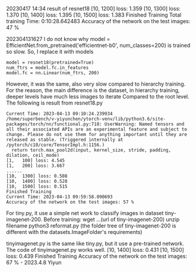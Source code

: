 20230417 14:34 result of resnet18
[10,  1200] loss: 1.359
[10,  1300] loss: 1.370
[10,  1400] loss: 1.395
[10,  1500] loss: 1.383
Finished Training
Total training Time: 0:10:28.642483
Accuracy of the network on the test images: 47 %





202304131627 I do not know why model = EfficientNet.from_pretrained('efficientnet-b0', num_classes=200) is trained so slow. 
So, I replace it with models 
```
model = resnet18(pretrained=True)  
num_ftrs = model.fc.in_features
model.fc = nn.Linear(num_ftrs, 200)
```
However, it was the same, also very slow compared to hierarchy training. 
For the reason, the main difference is the dataset, in hierarchy training, deeper levels have much less images to iterate 
Compared to the root level.
The following is result from resnet18.py
```
Current Time: 2023-04-13 09:10:24.239934
/home/superbench/v-yiyunchen/ytorch-venv/lib/python3.6/site-packages/torch/nn/functional.py:718: UserWarning: Named tensors and all their associated APIs are an experimental feature and subject to change. Please do not use them for anything important until they are released as stable. (Triggered internally at  /pytorch/c10/core/TensorImpl.h:1156.)
  return torch.max_pool2d(input, kernel_size, stride, padding, dilation, ceil_mode)
[1,   100] loss: 4.545
[1,   200] loss: 3.667
......
[10,  1300] loss: 0.508
[10,  1400] loss: 0.528
[10,  1500] loss: 0.515
Finished Training
Current Time: 2023-04-13 09:59:58.090693
Accuracy of the network on the test images: 57 %
```




For tiny.py, it use a simple net work to classify images in dataset tiny-imagenet-200.
Before training:
wget ...(url of tiny-imagenet-200)
unzip filename
python3 reformat.py (the folder tree of tiny-imagenet-200 is different with the datasets.ImageFolder's requirements)


tinyimagenet.py is the same like tiny.py, but it use a pre-trained network.
The code of tinyimagenet.py works well.
[10,  1400] loss: 0.431
[10,  1500] loss: 0.439
Finished Training
Accuracy of the network on the test images: 67 %  - 2023.4.8 Yiyun
